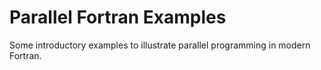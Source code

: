 # Parallel Fortran Examples
Some introductory examples to illustrate parallel programming in modern Fortran.
